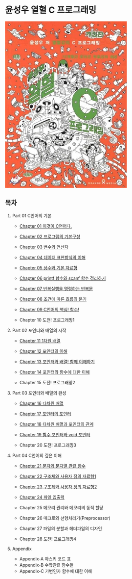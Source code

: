 # 윤성우 열혈 C 프로그래밍

![](./img/cover.jpg)



## 목차

1. Part 01 C언어의 기본

   - [Chapter 01 이것이 C언어다.](./1-1.md)

   - [Chapter 02 프로그램의 기본구성](./1-2.md)

   - [Chapter 03 변수와 연산자](./1-3.md)

   - [Chapter 04 데이터 표현방식의 이해](./1-4.md)

   - [Chapter 05 상수와 기본 자료형](./1-5.md)

   - [Chapter 06 printf 함수와 scanf 함수 정리하기](./1-6.md)

   - [Chapter 07 반복실행을 명령하는 반복문](./1-7.md)

   - [Chapter 08 조건에 따른 흐름의 분기](./1-8.md)

   - [Chapter 09 C언어의 핵심! 함수!](./1-9.md)

   - Chapter 10 도전! 프로그래밍1

     

2. Part 02 포인터와 배열의 시작

   - [Chapter 11 1차원 배열](./2-1.md)

   - [Chapter 12 포인터의 이해](./2-2.md)

   - [Chapter 13 포인터와 배열! 함께 이해하기](./2-3.md)

   - [Chapter 14 포인터와 함수에 대한 이해](./2-4.md)

   - Chapter 15 도전! 프로그래밍2

     

3. Part 03 포인터와 배열의 완성

   - [Chapter 16 다차원 배열](./3-1.md)

   - [Chapter 17 포인터의 포인터](./3-2.md)

   - [Chapter 18 다차원 배열과 포인터의 관계](./3-3.md)

   - [Chapter 19 함수 포인터와 void 포인터](./3-4.md)

   - Chapter 20 도전! 프로그래밍3

     

4. Part 04 C언어의 깊은 이해

   - [Chapter 21 문자와 문자열 관련 함수](./4-1.md)

   - [Chapter 22 구조체와 사용자 정의 자료형1](./4-2.md)

   - [Chapter 23 구조체와 사용자 정의 자료형2](./4-3.md)

   - [Chapter 24 파일 입출력](./4-4.md)

   - Chapter 25 메모리 관리와 메모리의 동적 할당

   - Chapter 26 매크로와 선형처리기(Preprocessor)

   - Chapter 27 파일의 분할과 헤더파일의 디자인

   - Chapter 28 도전! 프로그래밍4

     

5. Appendix

   - Appendix-A 아스키 코드 표
   - Appendix-B 수학관련 함수들
   - Appendix-C 가변인자 함수에 대한 이해
